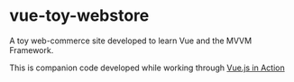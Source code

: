 # vue-toy-webstore
A toy web-commerce site developed to learn Vue and the MVVM Framework.

This is companion code developed while working through
[Vue.js in Action](https://www.manning.com/books/vue-js-in-action)
